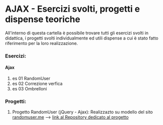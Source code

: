 # AJAX - Esercizi svolti, progetti e dispense teoriche

All'interno di questa cartella è possibile trovare tutti gli esercizi svolti in didattica, i progetti svolti individualmente ed utili dispense a cui è stato fatto riferimento per la loro realizzazione.

### Esercizi:
#### Ajax
 1. es 01 RandomUser
 2. es 02 Correzione verfica
 3. es 03 Ombrelloni
 
 ### Progetti:
 1. Progetto RandomUser (jQuery - Ajax): Realizzazto su modello del sito [randomuser.me](randomuser.me) --> [link al Repository dedicato al progetto](https://github.com/vallauri-ict/randomuser-Giada-Valinotto.git)

